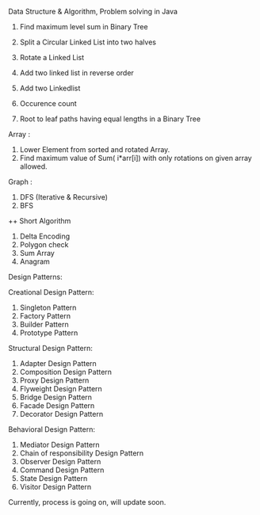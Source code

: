 Data Structure & Algorithm, Problem solving in Java

1. Find maximum level sum in Binary Tree

2. Split a Circular Linked List into two halves

3. Rotate a Linked List

4. Add two linked list in reverse order

5. Add two Linkedlist

6. Occurence count

7. Root to leaf paths having equal lengths in a Binary Tree

Array : 
1. Lower Element from sorted and rotated Array.
2. Find maximum value of Sum( i*arr[i]) with only rotations on given array allowed.


Graph : 
1. DFS (Iterative & Recursive)
2. BFS

++ Short Algorithm
1. Delta Encoding
2. Polygon check
3. Sum Array
4. Anagram

Design Patterns:

Creational Design Pattern:
 1. Singleton Pattern 
 2. Factory Pattern
 3. Builder Pattern
 4. Prototype Pattern
 
Structural Design Pattern:
 1. Adapter Design Pattern
 2. Composition Design Pattern
 3. Proxy Design Pattern
 4. Flyweight Design Pattern
 5. Bridge Design Pattern
 6. Facade Design Pattern
 7. Decorator Design Pattern
 
Behavioral Design Pattern:
 1. Mediator Design Pattern
 2. Chain of responsibility Design Pattern
 3. Observer Design Pattern
 4. Command Design Pattern
 5. State Design Pattern
 6. Visitor Design Pattern
 
 
 
 
Currently, process is going on, will update soon.
